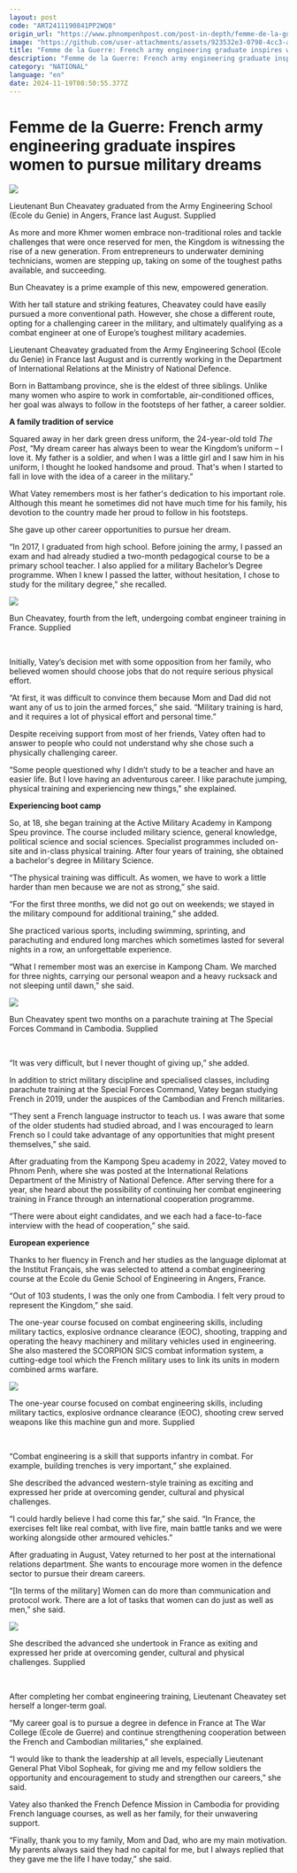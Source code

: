 ```yaml
---
layout: post
code: "ART2411190841PP2WQ8"
origin_url: "https://www.phnompenhpost.com/post-in-depth/femme-de-la-guerre-french-army-engineering-graduate-inspires-women-to-pursue-military-dreams-"
image: "https://github.com/user-attachments/assets/923532e3-0798-4cc3-a8d0-11250a063b46"
title: "Femme de la Guerre: French army engineering graduate inspires women to pursue military dreams"
description: "​​Femme de la Guerre: French army engineering graduate inspires women to pursue military dreams  ​"
category: "NATIONAL"
language: "en"
date: 2024-11-19T08:50:55.377Z
---
```


# Femme de la Guerre: French army engineering graduate inspires women to pursue military dreams

![](https://github.com/user-attachments/assets/f0ce0af1-f84e-42f3-b35f-2e53b7a3c560)

Lieutenant Bun Cheavatey graduated from the Army Engineering School (Ecole du Genie) in Angers, France last August. Supplied

As more and more Khmer women embrace non-traditional roles and tackle challenges that were once reserved for men, the Kingdom is witnessing the rise of a new generation. From entrepreneurs to underwater demining technicians, women are stepping up, taking on some of the toughest paths available, and succeeding.

Bun Cheavatey is a prime example of this new, empowered generation.

With her tall stature and striking features, Cheavatey could have easily pursued a more conventional path. However, she chose a different route, opting for a challenging career in the military, and ultimately qualifying as a combat engineer at one of Europe’s toughest military academies.

Lieutenant Cheavatey graduated from the Army Engineering School (Ecole du Genie) in France last August and is currently working in the Department of International Relations at the Ministry of National Defence.

Born in Battambang province, she is the eldest of three siblings. Unlike many women who aspire to work in comfortable, air-conditioned offices, her goal was always to follow in the footsteps of her father, a career soldier.

**A family tradition of service**

Squared away in her dark green dress uniform, the 24-year-old told _The Post_, “My dream career has always been to wear the Kingdom’s uniform – I love it. My father is a soldier, and when I was a little girl and I saw him in his uniform, I thought he looked handsome and proud. That's when I started to fall in love with the idea of a career in the military.”

What Vatey remembers most is her father's dedication to his important role. Although this meant he sometimes did not have much time for his family, his devotion to the country made her proud to follow in his footsteps.

She gave up other career opportunities to pursue her dream.

“In 2017, I graduated from high school. Before joining the army, I passed an exam and had already studied a two-month pedagogical course to be a primary school teacher. I also applied for a military Bachelor’s Degree programme. When I knew I passed the latter, without hesitation, I chose to study for the military degree,” she recalled.

![](https://github.com/user-attachments/assets/a758b6ad-99ba-47f7-834f-5e07c1261895)

Bun Cheavatey, fourth from the left, undergoing combat engineer training in France. Supplied

 

Initially, Vatey’s decision met with some opposition from her family, who believed women should choose jobs that do not require serious physical effort. 

“At first, it was difficult to convince them because Mom and Dad did not want any of us to join the armed forces,” she said. “Military training is hard, and it requires a lot of physical effort and personal time.”

Despite receiving support from most of her friends, Vatey often had to answer to people who could not understand why she chose such a physically challenging career.

“Some people questioned why I didn’t study to be a teacher and have an easier life. But I love having an adventurous career. I like parachute jumping, physical training and experiencing new things," she explained.

**Experiencing boot camp**

So, at 18, she began training at the Active Military Academy in Kampong Speu province. The course included military science, general knowledge, political science and social sciences. Specialist programmes included on-site and in-class physical training. After four years of training, she obtained a bachelor's degree in Military Science.

“The physical training was difficult. As women, we have to work a little harder than men because we are not as strong,” she said. 

“For the first three months, we did not go out on weekends; we stayed in the military compound for additional training,” she added.

She practiced various sports, including swimming, sprinting, and parachuting and endured long marches which sometimes lasted for several nights in a row, an unforgettable experience. 

“What I remember most was an exercise in Kampong Cham. We marched for three nights, carrying our personal weapon and a heavy rucksack and not sleeping until dawn,” she said.

![](https://github.com/user-attachments/assets/d8c53353-1c14-4b85-a232-68a12279d252)

Bun Cheavatey spent two months on a parachute training at The Special Forces Command in Cambodia. Supplied

 

“It was very difficult, but I never thought of giving up,” she added.

In addition to strict military discipline and specialised classes, including parachute training at the Special Forces Command, Vatey began studying French in 2019, under the auspices of the Cambodian and French militaries. 

“They sent a French language instructor to teach us. I was aware that some of the older students had studied abroad, and I was encouraged to learn French so I could take advantage of any opportunities that might present themselves,” she said.

After graduating from the Kampong Speu academy in 2022, Vatey moved to Phnom Penh, where she was posted at the International Relations Department of the Ministry of National Defence. After serving there for a year, she heard about the possibility of continuing her combat engineering training in France through an international cooperation programme.

“There were about eight candidates, and we each had a face-to-face interview with the head of cooperation,” she said. 

**European experience**

Thanks to her fluency in French and her studies as the language diplomat at the Institut Français, she was selected to attend a combat engineering course at the Ecole du Genie School of Engineering in Angers, France. 

“Out of 103 students, I was the only one from Cambodia. I felt very proud to represent the Kingdom,” she said.

The one-year course focused on combat engineering skills, including military tactics, explosive ordnance clearance (EOC), shooting, trapping and operating the heavy machinery and military vehicles used in engineering. She also mastered the SCORPION SICS combat information system, a cutting-edge tool which the French military uses to link its units in modern combined arms warfare.

![](https://pppenglish.sgp1.cdn.digitaloceanspaces.com/image/main/202411/19_11_2024_the_one_year_course_focused_on_combat_engineering_skills_including_military_tactics.jpg)

The one-year course focused on combat engineering skills, including military tactics, explosive ordnance clearance (EOC), shooting crew served weapons like this machine gun and more. Supplied

 

“Combat engineering is a skill that supports infantry in combat. For example, building trenches is very important,” she explained.

She described the advanced western-style training as exciting and expressed her pride at overcoming gender, cultural and physical challenges.

“I could hardly believe I had come this far,” she said. “In France, the exercises felt like real combat, with live fire, main battle tanks and we were working alongside other armoured vehicles.”

After graduating in August, Vatey returned to her post at the international relations department. She wants to encourage more women in the defence sector to pursue their dream careers. 

“\[In terms of the military\] Women can do more than communication and protocol work. There are a lot of tasks that women can do just as well as men,” she said.

![](https://pppenglish.sgp1.cdn.digitaloceanspaces.com/image/main/202411/19_11_2024_she_described_the_advanced_she.jpg)

She described the advanced she undertook in France as exiting and expressed her pride at overcoming gender, cultural and physical challenges. Supplied

 

After completing her combat engineering training, Lieutenant Cheavatey set herself a longer-term goal. 

“My career goal is to pursue a degree in defence in France at The War College (Ecole de Guerre) and continue strengthening cooperation between the French and Cambodian militaries,” she explained.

“I would like to thank the leadership at all levels, especially Lieutenant General Phat Vibol Sopheak, for giving me and my fellow soldiers the opportunity and encouragement to study and strengthen our careers,” she said.

Vatey also thanked the French Defence Mission in Cambodia for providing French language courses, as well as her family, for their unwavering support. 

“Finally, thank you to my family, Mom and Dad, who are my main motivation. My parents always said they had no capital for me, but I always replied that they gave me the life I have today,” she said.
